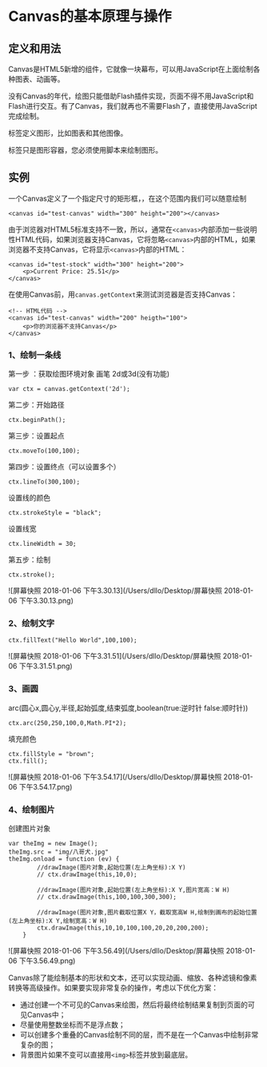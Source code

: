 

# Canvas的基本原理与操作

## 定义和用法 

Canvas是HTML5新增的组件，它就像一块幕布，可以用JavaScript在上面绘制各种图表、动画等。

没有Canvas的年代，绘图只能借助Flash插件实现，页面不得不用JavaScript和Flash进行交互。有了Canvas，我们就再也不需要Flash了，直接使用JavaScript完成绘制。

<canvas> 标签定义图形，比如图表和其他图像。

<canvas> 标签只是图形容器，您必须使用脚本来绘制图形。

## 实例

一个Canvas定义了一个指定尺寸的矩形框，，在这个范围内我们可以随意绘制

```
<canvas id="test-canvas" width="300" height="200"></canvas>
```

由于浏览器对HTML5标准支持不一致，所以，通常在`<canvas>`内部添加一些说明性HTML代码，如果浏览器支持Canvas，它将忽略`<canvas>`内部的HTML，如果浏览器不支持Canvas，它将显示`<canvas>`内部的HTML：

```
<canvas id="test-stock" width="300" height="200">
    <p>Current Price: 25.51</p>
</canvas>
```

在使用Canvas前，用`canvas.getContext`来测试浏览器是否支持Canvas：

```
<!-- HTML代码 -->
<canvas id="test-canvas" width="200" heigth="100">
    <p>你的浏览器不支持Canvas</p>
</canvas>
```

### 1、绘制一条线

第一步 ：获取绘图环境对象 画笔  2d或3d(没有功能)

```
var ctx = canvas.getContext('2d');
```

第二步：开始路径

~~~var ctx = canvas.getContext('2d');
ctx.beginPath();
~~~

第三步：设置起点

~~~ctx.moveTo(100,100);
ctx.moveTo(100,100);
~~~

第四步：设置终点（可以设置多个）

```
ctx.lineTo(300,100);
```

设置线的颜色

```
ctx.strokeStyle = "black";
```

设置线宽

```
ctx.lineWidth = 30;
```

第五步：绘制

```
ctx.stroke();
```

![屏幕快照 2018-01-06 下午3.30.13](/Users/dllo/Desktop/屏幕快照 2018-01-06 下午3.30.13.png)

### 2、绘制文字

```
ctx.fillText("Hello World",100,100);
```

![屏幕快照 2018-01-06 下午3.31.51](/Users/dllo/Desktop/屏幕快照 2018-01-06 下午3.31.51.png)

### 3、画圆

arc(圆心x,圆心y,半径,起始弧度,结束弧度,boolean(true:逆时针 false:顺时针))

```
ctx.arc(250,250,100,0,Math.PI*2);
```

填充颜色

```
ctx.fillStyle = "brown";
ctx.fill();
```

![屏幕快照 2018-01-06 下午3.54.17](/Users/dllo/Desktop/屏幕快照 2018-01-06 下午3.54.17.png)

### 4、绘制图片

创建图片对象

```
var theImg = new Image();
theImg.src = "img/八哥犬.jpg"
theImg.onload = function (ev) {
        //drawImage(图片对象,起始位置(左上角坐标):X Y)
        // ctx.drawImage(this,10,0);

        //drawImage(图片对象,起始位置(左上角坐标):X Y,图片宽高：W H)
        // ctx.drawImage(this,100,100,300,300);

        //drawImage(图片对象,图片截取位置X Y，截取宽高W H,绘制到画布的起始位置(左上角坐标):X Y,绘制宽高：W H)
        ctx.drawImage(this,10,10,100,100,20,20,200,200);
    }
```

![屏幕快照 2018-01-06 下午3.56.49](/Users/dllo/Desktop/屏幕快照 2018-01-06 下午3.56.49.png)

Canvas除了能绘制基本的形状和文本，还可以实现动画、缩放、各种滤镜和像素转换等高级操作。如果要实现非常复杂的操作，考虑以下优化方案：

- 通过创建一个不可见的Canvas来绘图，然后将最终绘制结果复制到页面的可见Canvas中；
- 尽量使用整数坐标而不是浮点数；
- 可以创建多个重叠的Canvas绘制不同的层，而不是在一个Canvas中绘制非常复杂的图；
- 背景图片如果不变可以直接用`<img>`标签并放到最底层。

